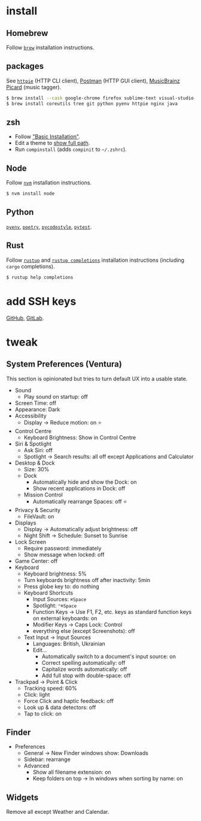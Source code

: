 # install
## Homebrew
Follow [`brew`](https://brew.sh) installation instructions.

## packages
See [`httpie`](https://httpie.org) (HTTP CLI client), [Postman](https://www.getpostman.com) (HTTP GUI client), [MusicBrainz Picard](https://picard.musicbrainz.org/) (music tagger).

```bash
$ brew install --cask google-chrome firefox sublime-text visual-studio-code postman android-file-transfer musicbrainz-picard
$ brew install coreutils tree git python pyenv httpie nginx java
```

## zsh
* Follow ["Basic Installation"](https://github.com/ohmyzsh/ohmyzsh#basic-installation).
* Edit a theme to [show full path](https://blaisdell.dev/zsh-full-file-path/).
* Run `compinstall` (adds `compinit` to `~/.zshrc`).

## Node
Follow [`nvm`](https://github.com/nvm-sh/nvm) installation instructions.

```bash
$ nvm install node
```

## Python
[`pyenv`](https://github.com/pyenv/pyenv/), [`poetry`](https://python-poetry.org/docs/basic-usage/), [`pycodestyle`](https://pycodestyle.readthedocs.io/en/latest/), [`pytest`](https://pytest.org/en/latest/).

## Rust
Follow [`rustup`](https://doc.rust-lang.org/book/ch01-01-installation.html) and [`rustup completions`](https://rust-lang.github.io/rustup/installation/index.html#enable-tab-completion-for-bash-fish-zsh-or-powershell) installation instructions (including `cargo` completions).

```bash
$ rustup help completions
```

# add SSH keys
[GitHub](https://docs.github.com/en/authentication/connecting-to-github-with-ssh), [GitLab](https://docs.gitlab.com/ee/user/ssh.html).

# tweak
## System Preferences (Ventura)
This section is opinionated but tries to turn default UX into a usable state.

* Sound
  * Play sound on startup: off
* Screen Time: off
* Appearance: Dark
* Accessibility
  * Display -> Reduce motion: on :star:
* Control Centre
  * Keyboard Brightness: Show in Control Centre
* Siri & Spotlight
  * Ask Siri: off
  * Spotlight -> Search results: all off except Applications and Calculator
* Desktop & Dock
  * Size: 30%
  * Dock
    * Automatically hide and show the Dock: on
    * Show recent applications in Dock: off
  * Mission Control
    * Automatically rearrange Spaces: off :star:
* Privacy & Security
  * FileVault: on
* Displays
  * Display -> Automatically adjust brightness: off
  * Night Shift -> Schedule: Sunset to Sunrise
* Lock Screen
  * Require password: immediately
  * Show message when locked: off
* Game Center: off
* Keyboard
  * Keyboard brightness: 5%
  * Turn keyboards brightness off after inactivity: 5min
  * Press globe key to: do nothing
  * Keyboard Shortcuts
    * Input Sources: `⌘Space`
    * Spotlight: `⌃⌘Space`
    * Function Keys -> Use F1, F2, etc. keys as standard function keys on external keyboards: on
    * Modifier Keys -> Caps Lock: Control
    * everything else (except Screenshots): off
  * Text Input -> Input Sources
    * Languages: British, Ukrainian
    * Edit...
      * Automatically switch to a document's input source: on
      * Correct spelling automatically: off
      * Capitalize words automatically: off
      * Add full stop with double-space: off
* Trackpad -> Point & Click
  * Tracking speed: 60%
  * Click: light
  * Force Click and haptic feedback: off
  * Look up & data detectors: off
  * Tap to click: on

## Finder
* Preferences
  * General -> New Finder windows show: Downloads
  * Sidebar: rearrange
  * Advanced
    * Show all filename extension: on
    * Keep folders on top -> In windows when sorting by name: on

## Widgets
Remove all except Weather and Calendar.
